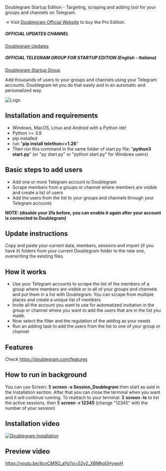 
Doublegram Startup Edition - Targeting, scraping and adding tool for your groups and channels on Telegram.

-> Visit  [Doublegram Official Website](https://doublegram.com) to buy the Pro Edition.


##### OFFICIAL UPDATES CHANNEL
[Doublegram Updates](https://t.me/doublegram_updates)

##### OFFICIAL TELEGRAM GROUP FOR STARTUP EDITION (English - Italiano)
[Doublegram Startup Group](https://t.me/+EHhii69w3YkyMjFk)

Add thousands of users to your groups and channels using your Telegram accounts. Doublegram let you do that easily and in an automatic and personalized way. 


![Logo](https://doublegram.com/img/dbl-github.png)



## Installation and requirements
- Windows, MacOS, Linux and Android with a Python ide!
- Python >= 3.8
- pip installed
- run "**pip install telethon==1.26**"
- Then run this command in the same folder of start.py file: "**python3 start.py**" (or "py start.py" or "python start.py" for Windows users)

## Basic steps to add users
- Add one or more Telegram account to Doublegram
- Scrape members from a groups or channel where members are visible and create a list of users
- Add the users from the list to your groups and channels through your Telegram accounts
  
**NOTE: (disable your 2fa before, you can enable it again after your account is connected to Doublegram)**

## Update instructions
Copy and paste your current data, members, sessions and import (if you have it) folders from your current Doublegram folder to the new one, overwriting the existing files.

## How it works
- Use your Telegram accounts to scrape the list of the members of a group where members are visible or in all of your groups and channels and put them in a list with Doublegram. You can scrape from multiple places and create a unique list of members
- Invite all the account you want to use for automatized invitation in the group or channel where you want to add the users that are in the list you made.
- Now select the filter and the regulation of the adding as your needs
- Run an adding task to add the users from the list to one of your group or channel

## Features

Check https://doublegram.com/features

## How to run in background
You can use Screen: 
$ **screen -s Session_Doublegram**
then start as said in the Installation section.
After that you can close the terminal when you want and it will continue running.
To reattach to your terminal: $ **screen -ls** to list the active sessions, then $ **screen -r 12345** (change "12345" with the number of your session)


## Installation video
[![Doublegram Installation](https://img.youtube.com/vi/IyE0le_DJTg/0.jpg)](https://www.youtube.com/watch?v=IyE0le_DJTg)

## Preview video
https://youtu.be/4cnCM9O_aYg?si=52y2_XBMkgGHywoH

